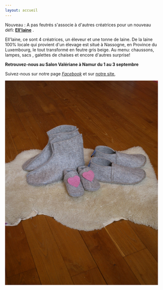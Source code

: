 ```yaml
---
layout: accueil
---
```


Nouveau : A pas feutrés s'associe à d'autres créatrices pour un nouveau défi: [**Ell'laine**](/www.ell-laine.com/) .

Ell'laine, ce sont 4 créatrices, un éleveur et une tonne de laine. De la laine 100% locale qui provient d'un élevage est situé à Nassogne, en Province du Luxembourg, le tout transformé en feutre gris beige.
Au menu: chaussons, lampes, sacs , galettes de chaises et encore d'autres surprise! 

**Retrouvez-nous au Salon Valériane à Namur du 1 au 3 septembre**

Suivez-nous sur notre page [*Facebook*](https://www.facebook.com/Elllaine-1810238132545396/) et sur [notre site](http://www.ell-laine.com/), 

<div class="home">

  
  <div class="centered"><img src="gammeelllaine.jpg"></div>

  <!--p class="rss-subscribe">subscribe <a href="{{ "/feed.xml" | prepend: site.baseurl }}">via RSS</a></p-->

</div>


